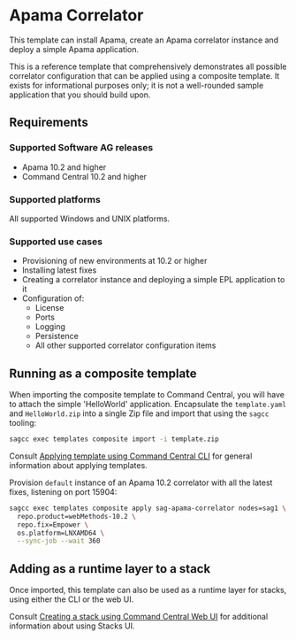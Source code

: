 <!-- Copyright 2013 - 2018 Software AG, Darmstadt, Germany and/or its licensors

   SPDX-License-Identifier: Apache-2.0

    Licensed under the Apache License, Version 2.0 (the "License");
    you may not use this file except in compliance with the License.
    You may obtain a copy of the License at

        http://www.apache.org/licenses/LICENSE-2.0

    Unless required by applicable law or agreed to in writing, software
    distributed under the License is distributed on an "AS IS" BASIS,
     WITHOUT WARRANTIES OR CONDITIONS OF ANY KIND, either express or implied.
     See the License for the specific language governing permissions and

     limitations under the License.                                                  

-->

# Apama Correlator

This template can install Apama, create an Apama correlator instance and deploy
a simple Apama application.

This is a reference template that comprehensively demonstrates all possible
correlator configuration that can be applied using a composite template. It
exists for informational purposes only; it is not a well-rounded sample
application that you should build upon.

## Requirements

### Supported Software AG releases

* Apama 10.2 and higher
* Command Central 10.2 and higher

### Supported platforms

All supported Windows and UNIX platforms.

### Supported use cases

* Provisioning of new environments at 10.2 or higher
* Installing latest fixes
* Creating a correlator instance and deploying a simple EPL application to it
* Configuration of:
  * License
  * Ports
  * Logging
  * Persistence
  * All other supported correlator configuration items

## Running as a composite template

When importing the composite template to Command Central, you will have to
attach the simple 'HelloWorld' application. Encapsulate the `template.yaml` and
`HelloWorld.zip` into a single Zip file and import that using the `sagcc`
tooling:

```bash
sagcc exec templates composite import -i template.zip
```

Consult [Applying template using Command Central CLI](https://github.com/SoftwareAG/sagdevops-templates/wiki/Using-default-templates#applying-template-using-command-central-cli)
for general information about applying templates.

Provision `default` instance of an Apama 10.2 correlator with all the
latest fixes, listening on port 15904:

```bash
sagcc exec templates composite apply sag-apama-correlator nodes=sag1 \
  repo.product=webMethods-10.2 \
  repo.fix=Empower \
  os.platform=LNXAMD64 \
  --sync-job --wait 360
```

## Adding as a runtime layer to a stack

Once imported, this template can also be used as a runtime layer for stacks,
using either the CLI or the web UI.

Consult [Creating a stack using Command Central Web UI](https://github.com/SoftwareAG/sagdevops-templates/wiki/Using-default-templates#creating-a-new-stack-using-web-ui)
for additional information about using Stacks UI.
